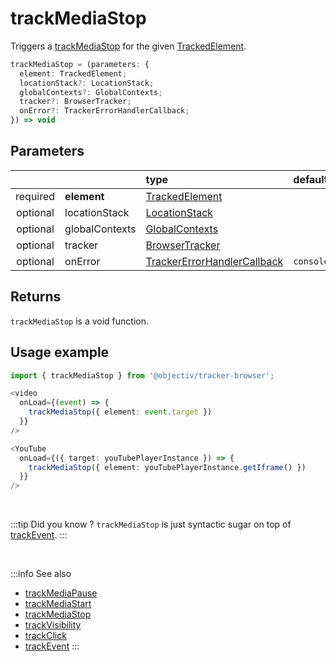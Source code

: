 # trackMediaStop

Triggers a [trackMediaStop](/taxonomy/reference/events/MediaStopEvent.md) for the given [TrackedElement](/tracking/api-reference/definitions/TrackedElement.md).

```typescript
trackMediaStop = (parameters: {
  element: TrackedElement;
  locationStack?: LocationStack;
  globalContexts?: GlobalContexts;
  tracker?: BrowserTracker;
  onError?: TrackerErrorHandlerCallback;
}) => void
```

## Parameters
|          |             | type                                                                                                                                                     | default value
| :-:      | :--         | :--                                                                                                                                                      | :--           
| required | **element**    | [TrackedElement](/tracking/api-reference/definitions/TrackedElement.md)                           |
| optional | locationStack  | [LocationStack](/tracking/api-reference/core/LocationStack.md)                                    |
| optional | globalContexts | [GlobalContexts](/tracking/api-reference/core/GlobalContexts.md)                                  |
| optional | tracker        | [BrowserTracker](/tracking/api-reference/general/BrowserTracker.md)                               |
| optional | onError        | [TrackerErrorHandlerCallback](/tracking/api-reference/definitions/TrackerErrorHandlerCallback.md) | `console.error`

## Returns
`trackMediaStop` is a void function.

## Usage example

```typescript jsx
import { trackMediaStop } from '@objectiv/tracker-browser';
```

```typescript jsx
<video
  onLoad={(event) => {
    trackMediaStop({ element: event.target })
  }}
/>
```

```typescript jsx
<YouTube
  onLoad={({ target: youTubePlayerInstance }) => {
    trackMediaStop({ element: youTubePlayerInstance.getIframe() })
  }}
/>
```

<br />

:::tip Did you know ?
`trackMediaStop` is just syntactic sugar on top of [trackEvent](/tracking/api-reference/eventTrackers/trackEvent.md).
:::

<br />

:::info See also
- [trackMediaPause](/tracking/api-reference/eventTrackers/trackMediaPause.md)
- [trackMediaStart](/tracking/api-reference/eventTrackers/trackMediaStart.md)
- [trackMediaStop](/tracking/api-reference/eventTrackers/trackMediaStop.md)
- [trackVisibility](/tracking/api-reference/eventTrackers/trackVisibility.md)
- [trackClick](/tracking/api-reference/eventTrackers/trackClick.md)
- [trackEvent](/tracking/api-reference/eventTrackers/trackEvent.md)
  :::
